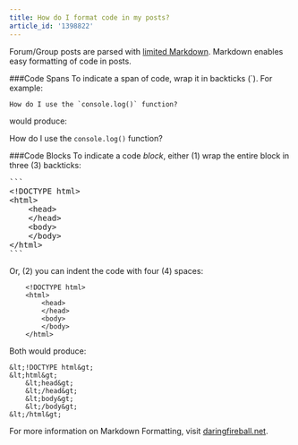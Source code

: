 ```yaml
---
title: How do I format code in my posts?
article_id: '1398822'
---
```


Forum/Group posts are parsed with [limited Markdown](http://daringfireball.net/projects/markdown/). Markdown enables easy formatting of code in posts. 

###Code Spans
To indicate a span of code, wrap it in backticks (\`). For example:

```
How do I use the `console.log()` function?
```

would produce:

How do I use the `console.log()` function?

###Code Blocks
To indicate a code *block*, either (1) wrap the entire block in three (3) backticks:

<pre>
```
&lt;!DOCTYPE html&gt;
&lt;html&gt;
	&lt;head&gt;
    &lt;/head&gt;
    &lt;body&gt;
    &lt;/body&gt;
&lt;/html&gt;
```
</pre>

Or, (2) you can indent the code with four (4) spaces:

```
    <!DOCTYPE html>
    <html>
        <head>
        </head>
        <body>
        </body>
    </html>
```

Both would produce:

```
&lt;!DOCTYPE html&gt;
&lt;html&gt;
    &lt;head&gt;
    &lt;/head&gt;
    &lt;body&gt;
    &lt;/body&gt;
&lt;/html&gt;
```

For more information on Markdown Formatting, visit [daringfireball.net](http://daringfireball.net/projects/markdown/syntax).